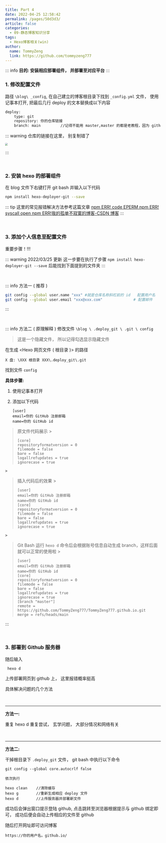 ```yaml
---
title: Part 4
date: 2022-04-25 12:58:42
permalink: /pages/50d3d3/
article: false
categories:
  - 09-静态博客知识分享
tags:
  - Hexo博客相关(win)
author: 
  name: TommyZeng
  link: https://github.com/tommyzeng777
---
```



::: info
**目的: 安装相应部署组件， 并部署至对应平台**
:::

### 1. 修改配置文件
路径 `\blog\ _config`, 在自己建立的博客根目录下找到 `_config.yml` 文件， 使用记事本打开, 把最后几行 deploy 的文本替换成以下内容

``` txt
deploy:
    type: git
    repository: 你的仓库链接
    branch: main         //记得不能用 master,master 的都是老教程，因为 github 改分支名称了
```
::: warning
仓库的链接在这里， 别复制错了

<img src="https://testingcf.jsdelivr.net/gh/TommyZeng777/picgo/img/202203250813564.png" style="zoom: 50%;" />

:::

<br>

### 2. 安装 hexo 的部署组件

  在 blog 文件下右键打开 git bash 并输入以下代码
```bash
npm install hexo-deployer-git --save
```
::: tip
这里的常见报错解决方法参考这篇文章
 [npm ERR! code EPERM npm ERR! syscall open npm ERR!我的孤单不寂寞的博客-CSDN 博客](https://blog.csdn.net/qq_35457469/article/details/102924524)
:::

<br>

### 3. 添加个人信息至配置文件
重要步骤！!!!

::: warning 2022/03/25 更新
这一步要在执行了步骤 `npm install hexo-deployer-git --save` 后能找到下面提到的文件夹
:::

<br>

::: info 方法一 ( 推荐 )
```bash
git config --global user.name "xxx" #就是仓库名称斜杠前的 id   配置用户名
git config --global user.email "xxx@xxx.com"              # 配置邮件
```
:::

<br>

::: info 方法二 ( 原理解释 )
修改文件 `\blog \ .deploy_git \ .git \ config`

> 这是一个隐藏文件， 所以记得勾选显示隐藏文件

在生成 <Hexo 网页文件 ( 根目录 )> 的路径

``` 路径
X 盘: \XXX 根目录 XXX\.deploy_git\.git
```

找到文件 `config`

**具体步骤:**

1.  使用记事本打开

2.  添加以下代码

    ```
    [user]
    email=你的 GitHub 注册邮箱
    name=你的 GitHub id
    ```

 > 原文件代码展示
    >
 > ```
 > [core]
 > repositoryformatversion = 0
 > filemode = false
 > bare = false
 > logallrefupdates = true
 > ignorecase = true
 > ```
    >
 > 插入代码后的效果
    >
 > ```
 > [user]
 > email=你的 GitHub 注册邮箱
 > name=你的 GitHub id
 > [core]
 > repositoryformatversion = 0
 > filemode = false
 > bare = false
 > logallrefupdates = true
 > ignorecase = true
 > ```
    >
 > Git Bash 运行 `hexo d` 命令后会根据账号信息自动生成 branch，这样后面就可以正常的使用啦
    >
 > ```
 > [user]
 > email=你的 GitHub 注册邮箱
 > name=你的 GitHub id
 > [core]
 > repositoryformatversion = 0
 > filemode = false
 > bare = false
 > logallrefupdates = true
 > ignorecase = true
 > [branch "master"]
 > remote = https://github.com/TommyZeng777/TommyZeng777.github.io.git
 > merge = refs/heads/main
 > ```
:::


​

### 3. 部署到 Github 服务器

随后输入

```
 hexo d
```

 上传部署网页到 github 上， 这里报错概率挺高

 具体解决问题的几个方法

<br>

---

 **方法一:**

重复 hexo d 重复尝试， 玄学问题， 大部分情况和网络有关

<br>

---

 **方法二:**

 干掉根目录下 `.deploy_git` 文件， git bash 中执行以下命令

```
git config --global core.autocrlf false

依次执行

hexo clean    //清除缓存
hexo g        //重新生成相应 deploy 文件
hexo d        //上传服务器并部署新文件
```

成功后会弹出窗口提示登陆 github, 点击跳转至浏览器根据提示与 github 绑定即可， 成功后便会自动上传相应的文件至 github

随后打开网址即可访问博客

```
https://你的用户名。github.io/
```

